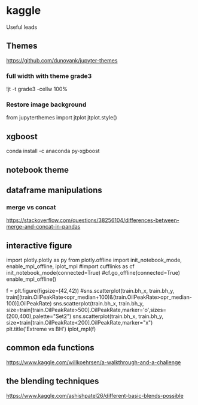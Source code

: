 # kaggle
Useful leads
## Themes
https://github.com/dunovank/jupyter-themes
### full width with theme grade3
!jt -t grade3 -cellw 100%
### Restore image background
from jupyterthemes import jtplot
jtplot.style()
## xgboost
conda install -c anaconda py-xgboost

## notebook theme

## dataframe manipulations
### merge vs concat
https://stackoverflow.com/questions/38256104/differences-between-merge-and-concat-in-pandas


## interactive figure
import plotly.plotly as py
from plotly.offline import init_notebook_mode, enable_mpl_offline, iplot_mpl
#import cufflinks as cf
init_notebook_mode(connected=True)
#cf.go_offline(connected=True)
enable_mpl_offline()


f = plt.figure(figsize=(42,42))
#sns.scatterplot(train.bh_x, train.bh_y, train[(train.OilPeakRate<opr_median+100)&(train.OilPeakRate>opr_median-100)].OilPeakRate)
sns.scatterplot(train.bh_x, train.bh_y, size=train[train.OilPeakRate>500].OilPeakRate,marker='o',sizes=(200,400),palette="Set2")
sns.scatterplot(train.bh_x, train.bh_y, size=train[train.OilPeakRate<200].OilPeakRate,marker="x")
plt.title('Extreme vs BH')
iplot_mpl(f)


## common eda functions
https://www.kaggle.com/willkoehrsen/a-walkthrough-and-a-challenge

## the blending techniques
https://www.kaggle.com/ashishpatel26/different-basic-blends-possible
